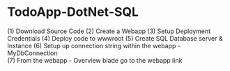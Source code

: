 # TodoApp-DotNet-SQL

(1) Download Source Code
(2) Create a Webapp 
(3) Setup Deployment Credentials
(4) Deploy code to wwwroot
(5) Create SQL Database server & Instance
(6) Setup up connection string within the webapp - MyDbConnection	
(7) From the webapp - Overview blade go to the webapp link


